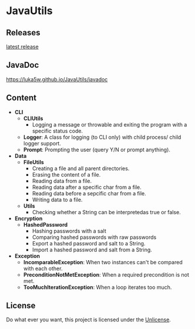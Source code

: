 # JavaUtils

## Releases

[latest release](/releases/latest)

## JavaDoc

https://luka5w.github.io/JavaUtils/javadoc

## Content

- **CLI**
  - **CLIUtils**
    - Logging a message or throwable and exiting the program with a specific status code.
  - **Logger**: A class for logging (to CLI only) with child process/ child logger support.
  - **Prompt**: Prompting the user (query Y/N or prompt anything).
- **Data**
  - **FileUtils**
    - Creating a file and all parent directories.
    - Erasing the content of a file.
    - Reading data from a file.
    - Reading data after a specific char from a file.
    - Reading data before a sepcific char from a file.
    - Writing data to a file.
  - **Utils**
    - Checking whether a String can be interpretedas true or false.
- **Encryption**
  - **HashedPassword**
    - Hashing passwords with a salt
    - Comparing hashed passwords with raw passwords
    - Export a hashed password and salt to a String.
    - Import a hashed password and salt from a String.
- **Exception**
  - **IncomparableException**: When two instances can't be compared with each other.
  - **PreconditionNotMetException**: When a required precondition is not met.
  - **TooMuchIterationException**: When a loop iterates too much.

## License

Do what ever you want, this project is licensed under the [Unlicense](https://unlicense.org).